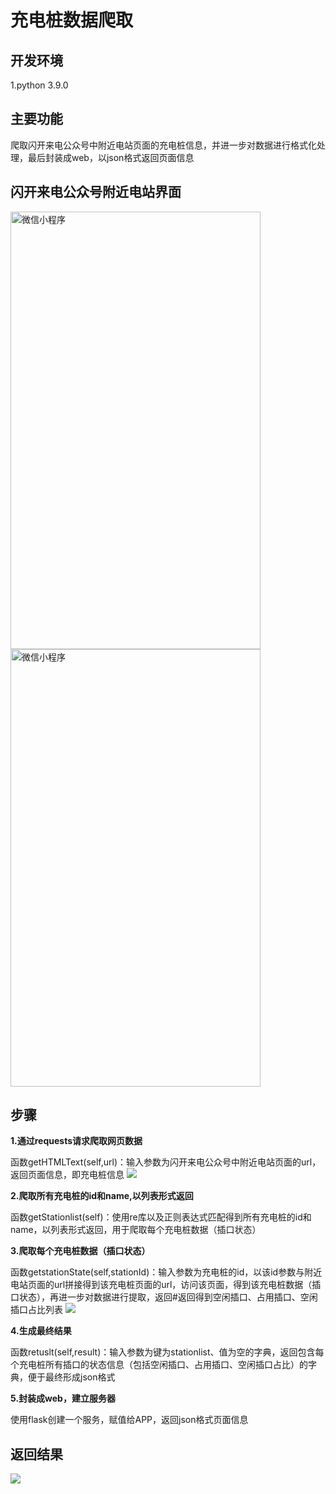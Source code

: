 # 充电桩数据爬取
## 开发环境
1.python 3.9.0

## 主要功能
爬取闪开来电公众号中附近电站页面的充电桩信息，并进一步对数据进行格式化处理，最后封装成web，以json格式返回页面信息

## 闪开来电公众号附近电站界面

<img src="https://img2020.cnblogs.com/blog/2533408/202111/2533408-20211126174820174-1112136287.jpg" width="400" height="700" alt="微信小程序"/><br/>
<img src="https://img2020.cnblogs.com/blog/2533408/202111/2533408-20211126174311750-1410831514.jpg" width="400" height="700" alt="微信小程序"/><br/>
## 步骤
**1.通过requests请求爬取网页数据**

函数getHTMLText(self,url)：输入参数为闪开来电公众号中附近电站页面的url，返回页面信息，即充电桩信息
![](https://img2020.cnblogs.com/blog/2533408/202111/2533408-20211126171405325-562504231.png)

**2.爬取所有充电桩的id和name,以列表形式返回**

函数getStationlist(self)：使用re库以及正则表达式匹配得到所有充电桩的id和name，以列表形式返回，用于爬取每个充电桩数据（插口状态）

**3.爬取每个充电桩数据（插口状态）**

函数getstationState(self,stationId)：输入参数为充电桩的id，以该id参数与附近电站页面的url拼接得到该充电桩页面的url，访问该页面，得到该充电桩数据（插口状态），再进一步对数据进行提取，返回#返回得到空闲插口、占用插口、空闲插口占比列表
![](https://img2020.cnblogs.com/blog/2533408/202111/2533408-20211126172741543-921109884.png)

**4.生成最终结果**

函数retuslt(self,result)：输入参数为键为stationlist、值为空的字典，返回包含每个充电桩所有插口的状态信息（包括空闲插口、占用插口、空闲插口占比）的字典，便于最终形成json格式

**5.封装成web，建立服务器**

使用flask创建一个服务，赋值给APP，返回json格式页面信息

## 返回结果

![](https://img2020.cnblogs.com/blog/2533408/202111/2533408-20211126174529620-1714257359.png)

